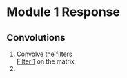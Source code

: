 # Module 1 Response

## Convolutions

1. Convolve the filters  
    [Filter 1](Fil1.svg)
    on the matrix 
3. 
